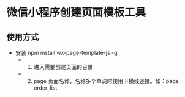 # 微信小程序创建页面模板工具
## 使用方式
* 安装 npm install wx-page-template-js -g
  * 1. 进入需要创建页面的目录
  * 2. page 页面名称，名称多个单词时使用下横线连接。如：page order_list
